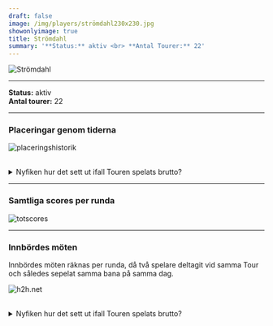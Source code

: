 ```yaml
---  
draft: false  
image: /img/players/strömdahl230x230.jpg  
showonlyimage: true  
title: Strömdahl  
summary: '**Status:** aktiv <br> **Antal Tourer:** 22'  
---
```


![Strömdahl](/img/players/strömdahl230x230.jpg)

------------------------------------------------------------------------

**Status:** aktiv  
**Antal tourer:** 22

------------------------------------------------------------------------

### Placeringar genom tiderna

![placeringshistorik](/playerstats/Strömdahl.placing.net.png) <br><br>
<details> <summary>Nyfiken hur det sett ut ifall Touren spelats
brutto?</summary> <p>

![placeringshistorik](/playerstats/Strömdahl.placing.gross.png) </p>
</details>

------------------------------------------------------------------------

### Samtliga scores per runda

![totscores](/playerstats/Strömdahl.totscores.png)

------------------------------------------------------------------------

### Innbördes möten

Innbördes möten räknas per runda, då två spelare deltagit vid samma Tour
och således sepelat samma bana på samma dag.

![h2h.net](/playerstats/Strömdahl.h2h.net.png) <br><br> <details>
<summary>Nyfiken hur det sett ut ifall Touren spelats brutto?</summary>
<p>

![h2h.gross](/playerstats/Strömdahl.h2h.gross.png) </p> </details>
